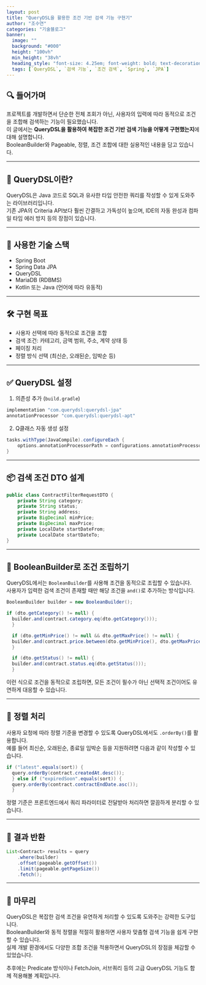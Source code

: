 ```yaml
---
layout: post  
title: "QueryDSL을 활용한 조건 기반 검색 기능 구현기"
author: "조수연"
categories: "기술블로그"
banner:
  image: ""
  background: "#000"
  height: "100vh"
  min_height: "38vh"
  heading_style: "font-size: 4.25em; font-weight: bold; text-decoration: underline"
  tags: [`QueryDSL`, `검색 기능`, `조건 검색`, `Spring`, `JPA`]
---
```


## 🔍 들어가며

프로젝트를 개발하면서 단순한 전체 조회가 아닌, 사용자의 입력에 따라 동적으로 조건을 조합해 검색하는 기능이 필요했습니다.  
이 글에서는 **QueryDSL을 활용하여 복잡한 조건 기반 검색 기능을 어떻게 구현했는지**에 대해 설명합니다.  
BooleanBuilder와 Pageable, 정렬, 조건 조합에 대한 실용적인 내용을 담고 있습니다.

---

## 🧩 QueryDSL이란?

QueryDSL은 Java 코드로 SQL과 유사한 타입 안전한 쿼리를 작성할 수 있게 도와주는 라이브러리입니다.  
기존 JPA의 Criteria API보다 훨씬 간결하고 가독성이 높으며, IDE의 자동 완성과 컴파일 타임 에러 방지 등의 장점이 있습니다.

---

## 🧱 사용한 기술 스택

- Spring Boot
- Spring Data JPA
- QueryDSL
- MariaDB (RDBMS)
- Kotlin 또는 Java (언어에 따라 유동적)

---

## 🛠️ 구현 목표

- 사용자 선택에 따라 동적으로 조건을 조합
- 검색 조건: 카테고리, 금액 범위, 주소, 계약 상태 등
- 페이징 처리
- 정렬 방식 선택 (최신순, 오래된순, 임박순 등)

---

## ✅ QueryDSL 설정

1. 의존성 추가 (`build.gradle`)

```groovy
implementation "com.querydsl:querydsl-jpa"
annotationProcessor "com.querydsl:querydsl-apt"
```

2. Q클래스 자동 생성 설정

```groovy
tasks.withType(JavaCompile).configureEach {
    options.annotationProcessorPath = configurations.annotationProcessor
}
```

---

## 📦 검색 조건 DTO 설계

```java
public class ContractFilterRequestDTO {
    private String category;
    private String status;
    private String address;
    private BigDecimal minPrice;
    private BigDecimal maxPrice;
    private LocalDate startDateFrom;
    private LocalDate startDateTo;
}
```
---

## 🧠 BooleanBuilder로 조건 조립하기

QueryDSL에서는 `BooleanBuilder`를 사용해 조건을 동적으로 조립할 수 있습니다.  
사용자가 입력한 검색 조건이 존재할 때만 해당 조건을 `and()`로 추가하는 방식입니다.

```java
BooleanBuilder builder = new BooleanBuilder();

if (dto.getCategory() != null) {
  builder.and(contract.category.eq(dto.getCategory()));
  }

  if (dto.getMinPrice() != null && dto.getMaxPrice() != null) {
  builder.and(contract.price.between(dto.getMinPrice(), dto.getMaxPrice()));
  }

  if (dto.getStatus() != null) {
  builder.and(contract.status.eq(dto.getStatus()));
  }
  ```

이런 식으로 조건을 동적으로 조립하면, 모든 조건이 필수가 아닌 선택적 조건이어도 유연하게 대응할 수 있습니다.

---
## 🧭 정렬 처리

사용자 요청에 따라 정렬 기준을 변경할 수 있도록 QueryDSL에서도 `.orderBy()`를 활용합니다.  
예를 들어 최신순, 오래된순, 종료일 임박순 등을 지원하려면 다음과 같이 작성할 수 있습니다.

```java
if ("latest".equals(sort)) {
  query.orderBy(contract.createdAt.desc());
  } else if ("expiredSoon".equals(sort)) {
  query.orderBy(contract.contractEndDate.asc());
  }
  ```
정렬 기준은 프론트엔드에서 쿼리 파라미터로 전달받아 처리하면 깔끔하게 분리할 수 있습니다.

---

## 📄 결과 반환

```java
List<Contract> results = query
    .where(builder)
    .offset(pageable.getOffset())
    .limit(pageable.getPageSize())
    .fetch();
```

---

## 📌 마무리

QueryDSL은 복잡한 검색 조건을 유연하게 처리할 수 있도록 도와주는 강력한 도구입니다.  
BooleanBuilder와 동적 정렬을 적절히 활용하면 사용자 맞춤형 검색 기능을 쉽게 구현할 수 있습니다.  
실제 개발 환경에서도 다양한 조합 조건을 적용하면서 QueryDSL의 장점을 체감할 수 있었습니다.

추후에는 Predicate 방식이나 FetchJoin, 서브쿼리 등의 고급 QueryDSL 기능도 함께 적용해볼 계획입니다.

